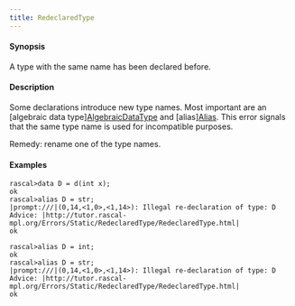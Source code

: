 ```yaml
---
title: RedeclaredType
---
```


#### Synopsis

A type with the same name has been declared before.

#### Description

Some declarations introduce new type names. Most important are an 
[algebraic data type][AlgebraicDataType](../../Rascal/Declarations/AlgebraicDataType) and [alias][Alias](../../Rascal/Declarations/Alias).
This error signals that the same type name is used for incompatible purposes.

Remedy: rename one of the type names.

#### Examples


```rascal-shell
rascal>data D = d(int x);
ok
rascal>alias D = str;
|prompt:///|(0,14,<1,0>,<1,14>): Illegal re-declaration of type: D
Advice: |http://tutor.rascal-mpl.org/Errors/Static/RedeclaredType/RedeclaredType.html|
ok
```


```rascal-shell
rascal>alias D = int;
ok
rascal>alias D = str;
|prompt:///|(0,14,<1,0>,<1,14>): Illegal re-declaration of type: D
Advice: |http://tutor.rascal-mpl.org/Errors/Static/RedeclaredType/RedeclaredType.html|
ok
```


